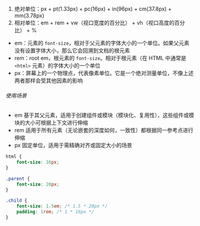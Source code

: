 1. 绝对单位：px + pt(1.33px) + pc(16px) + in(96px) + cm(37.8px) + mm(3.78px)
2. 相对单位：em + rem + vw（视口宽度的百分比） + vh（视口高度的百分比） + %

- em：元素的 `font-size`，相对于父元素的字体大小的一个单位。如果父元素没有设置字体大小，那么它会回溯到文档的根元素
- rem：root em，根元素的 `font-size`。相对于根元素（在 HTML 中通常是 `<html>` 元素）的字体大小的一个单位
- px：屏幕上的一个物理点，代表像素单位。它是一个绝对测量单位，不像上述两者那样会受其他因素的影响

###### 使用场景

- em 基于其父元素，适用于创建组件或模块（模块化、复用性），这些组件或模块的大小可根据上下文进行伸缩
- rem 适用于所有元素（无论嵌套的深度如何，一致性）都根据同一参考点进行伸缩
- px 固定单位，适用于需精确对齐或固定大小的场景

```CSS
html {
    font-size: 16px;
}

.parent {
    font-size: 20px;
}

.child {
    font-size: 1.5em; /* 1.5 * 20px */
    padding: 1rem; /* 1 * 16px */
}
```
